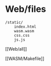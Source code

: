 # Web/files

```
/static/
	index.html
	wasm.wasm
	css.css
	js.js
```

[[Web/all]]

[[WASM/Makefile]]